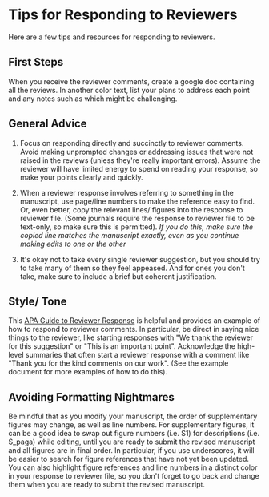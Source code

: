 # Tips for Responding to Reviewers
Here are a few tips and resources for responding to reviewers. 

## First Steps
When you receive the reviewer comments, create a google doc containing all the reviews. In another color text, list your plans to address each point and any notes such as which might be challenging.

## General Advice
1. Focus on responding directly and succinctly to reviewer comments. Avoid making unprompted changes or addressing issues that were not raised in the reviews (unless they're really important errors). Assume the reviewer will have limited energy to spend on reading your response, so make your points clearly and quickly. 

2. When a reviewer response involves referring to something in the manuscript, use page/line numbers to make the reference easy to find. Or, even better, copy the relevant lines/ figures into the response to reviewer file. (Some journals require the response to reviewer file to be text-only, so make sure this is permitted). *If you do this, make sure the copied line matches the manuscript exactly, even as you continue making edits to one or the other*

3. It's okay not to take every single reviewer suggestion, but you should try to take many of them so they feel appeased. And for ones you don't take, make sure to include a brief but coherent justification.

## Style/ Tone
This [APA Guide to Reviewer Response](https://apastyle.apa.org/style-grammar-guidelines/research-publication/response-reviewers) is helpful and provides an example of how to respond to reviewer comments. In particular, be direct in saying nice things to the reviewer, like starting responses with "We thank the reviewer for this suggestion" or "This is an important point". Acknowledge the high-level summaries that often start a reviewer response with a comment like "Thank you for the kind comments on our work". (See the example document for more examples of how to do this). 

## Avoiding Formatting Nightmares
Be mindful that as you modify your manuscript, the order of supplementary figures may change, as well as line numbers. For supplementary figures, it can be a good idea to swap out figure numbers (i.e. S1) for descriptions (i.e. S_paga) while editing, until you are ready to submit the revised manuscript and all figures are in final order. In particular, if you use underscores, it will be easier to search for figure references that have not yet been updated. You can also highlight figure references and line numbers in a distinct color in your response to reviewer file, so you don't forget to go back and change them when you are ready to submit the revised manuscript.
